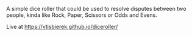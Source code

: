 A simple dice roller that could be used to resolve disputes between two people, kinda like Rock, Paper, Scissors or Odds and Evens.

Live at https://vtisbierek.github.io/diceroller/
